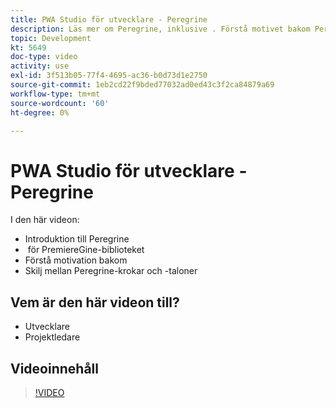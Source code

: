 ```yaml
---
title: PWA Studio för utvecklare - Peregrine
description: Läs mer om Peregrine, inklusive ​. Förstå motivet bakom Peregrine ​ skillnaderna mellan Peregrine-krokar och taloner.
topic: Development
kt: 5649
doc-type: video
activity: use
exl-id: 3f513b05-77f4-4695-ac36-b0d73d1e2750
source-git-commit: 1eb2cd22f9bded77032ad0ed43c3f2ca84879a69
workflow-type: tm+mt
source-wordcount: '60'
ht-degree: 0%

---
```


# PWA Studio för utvecklare - Peregrine

I den här videon:

- Introduktion till Peregrine
- &#x200B; för PremiereGine-biblioteket
- Förstå motivation bakom &#x200B;
- Skilj mellan Peregrine-krokar och -taloner

## Vem är den här videon till?

- Utvecklare
- Projektledare

## Videoinnehåll

>[!VIDEO](https://video.tv.adobe.com/v/35720?quality=12&learn=on)
